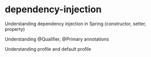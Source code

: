 # dependency-injection
Understanding dependency injection in Spring (constructor, setter, property)

Understanding @Qualifier, @Primary annotations

Understanding profile and default profile
